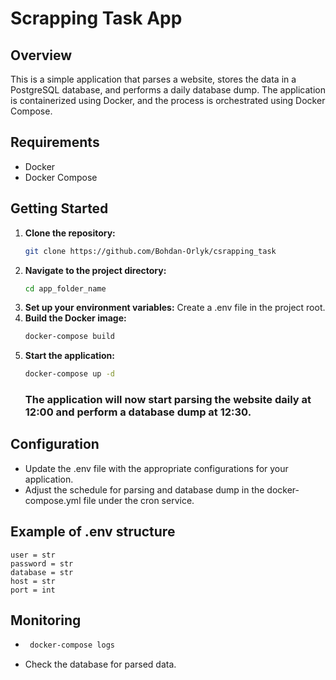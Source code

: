 # Scrapping Task App

## Overview

This is a simple application that parses a website, stores the data in a PostgreSQL database, and performs a daily database dump. The application is containerized using Docker, and the process is orchestrated using Docker Compose.

## Requirements

- Docker
- Docker Compose

## Getting Started

1. **Clone the repository:**
   ```bash
   git clone https://github.com/Bohdan-Orlyk/csrapping_task

2. **Navigate to the project directory:**
   ```bash 
   cd app_folder_name
   
3. **Set up your environment variables:**
   Create a .env file in the project root.
4. **Build the Docker image:**
   ```bash 
   docker-compose build

5. **Start the application:**
   ```bash 
   docker-compose up -d
   ```
   ### The application will now start parsing the website daily at 12:00 and perform a database dump at 12:30.

## Configuration
- Update the .env file with the appropriate configurations for your application.
- Adjust the schedule for parsing and database dump in the docker-compose.yml file under the cron service.

## Example of .env structure
```
user = str
password = str
database = str
host = str
port = int
```

## Monitoring 
- ```bash 
   docker-compose logs
   ```
- Check the database for parsed data.